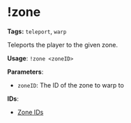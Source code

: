 # !zone

**Tags:** `teleport`, `warp`

Teleports the player to the given zone.

**Usage**: `!zone <zoneID>`

**Parameters**:
- `zoneID`: The ID of the zone to warp to

**IDs**:
- [Zone IDs](enums/zones.md)